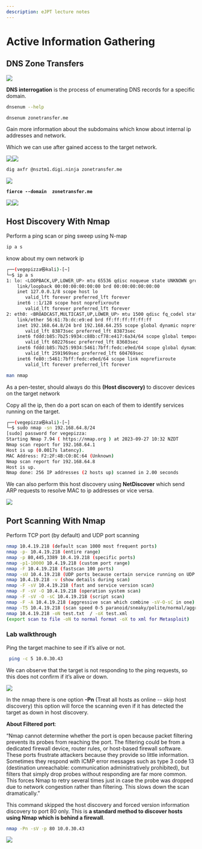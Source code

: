 ```yaml
---
description: eJPT lecture notes
---
```


# Active Information Gathering

## DNS Zone Transfers

![](<.gitbook/assets/image (17).png>)

**DNS interrogation** is the process of enumerating DNS records for a specific domain.

```bash
dnsenum --help
```

```bash
dnsenum zonetransfer.me
```

Gain more information about the subdomains which know about internal ip addresses and network.

Which we can use after gained access to the target network.&#x20;

![](<.gitbook/assets/image (9).png>)![](<.gitbook/assets/image (10).png>)

```bash
dig axfr @nsztm1.digi.ninja zonetransfer.me
```

![](<.gitbook/assets/image (11).png>)

<pre class="language-bash"><code class="lang-bash"><strong>fierce --domain  zonetransfer.me
</strong></code></pre>

![](<.gitbook/assets/image (12).png>)![](<.gitbook/assets/image (13).png>)

## Host Discovery With Nmap

Perform a ping scan or ping sweep using N-map

```bash
ip a s
```

know about my own network ip

```bash
┌──(vegepizza㉿kali)-[~]
└─$ ip a s  
1: lo: <LOOPBACK,UP,LOWER_UP> mtu 65536 qdisc noqueue state UNKNOWN group default qlen 1000
    link/loopback 00:00:00:00:00:00 brd 00:00:00:00:00:00
    inet 127.0.0.1/8 scope host lo
       valid_lft forever preferred_lft forever
    inet6 ::1/128 scope host noprefixroute 
       valid_lft forever preferred_lft forever
2: eth0: <BROADCAST,MULTICAST,UP,LOWER_UP> mtu 1500 qdisc fq_codel state UP group default qlen 1000
    link/ether 56:61:7b:dc:e9:ed brd ff:ff:ff:ff:ff:ff
    inet 192.168.64.8/24 brd 192.168.64.255 scope global dynamic noprefixroute eth0
       valid_lft 83873sec preferred_lft 83873sec
    inet6 fddd:b85:7b25:9934:c88b:cf78:e417:6a34/64 scope global temporary dynamic 
       valid_lft 602276sec preferred_lft 83603sec
    inet6 fddd:b85:7b25:9934:5461:7bff:fedc:e9ed/64 scope global dynamic mngtmpaddr noprefixroute 
       valid_lft 2591969sec preferred_lft 604769sec
    inet6 fe80::5461:7bff:fedc:e9ed/64 scope link noprefixroute 
       valid_lft forever preferred_lft forever
```

```bash
man nmap
```

As a pen-tester, should always do this **(Host discovery)** to discover devices on the target network

Copy all the ip, then do a port scan on each of them to identify services running on the target.

```bash
┌──(vegepizza㉿kali)-[~]
└─$ sudo nmap -sn 192.168.64.8/24
[sudo] password for vegepizza: 
Starting Nmap 7.94 ( https://nmap.org ) at 2023-09-27 10:32 NZDT
Nmap scan report for 192.168.64.1
Host is up (0.0017s latency).
MAC Address: F2:2F:4B:C0:8C:64 (Unknown)
Nmap scan report for 192.168.64.8
Host is up.
Nmap done: 256 IP addresses (2 hosts up) scanned in 2.00 seconds
```

We can also perform this host discovery using **NetDiscover** which send ARP requests to resolve MAC to ip addresses or vice versa.

![](<.gitbook/assets/image (16).png>)

## Port Scanning With Nmap

Perform TCP port (by default) and UDP port scanning

```bash
nmap 10.4.19.218 (default scan 1000 most frequent ports)
nmap -p- 10.4.19.218 (entire range)
nmap -p 80,445,3389 10.4.19.218 (specific ports)
nmap -p1-10000 10.4.19.218 (custom port range)
nmap -F 10.4.19.218 (fastscan 100 ports)
nmap -sU 10.4.19.218 (UDP ports because certain service running on UDP like DNS) 
nmap 10.4.19.218 -v (show details during scan)
nmap -F -sV 10.4.19.218 (fast and service version scan)
nmap -F -sV -O 10.4.19.218 (operation system scan)
nmap -F -sV -O -sC 10.4.19.218 (script scan)
nmap -F -A 10.4.19.218 (aggressive scan which combine -sV-O-sC in one)
nmap -T5 10.4.19.218 (scan speed 0-5 paranoid/sneaky/polite/normal/aggressive/insane)
nmap 10.4.19.218 -oN test.txt  / -oX test.xml
(export scan to file -oN to normal format -oX to xml for Metasploit)
```

### Lab walkthrough

Ping the target machine to see if it’s alive or not.

```bash
 ping -c 5 10.0.30.43
```

We can observe that the target is not responding to the ping requests, so this does not confirm if it’s alive or down.

![](<.gitbook/assets/image (1).png>)

In the nmap there is one option **-Pn** (Treat all hosts as online -- skip host discovery) this option will force the scanning even if it has detected the target as down in host discovery.

**About Filtered port**:&#x20;

“Nmap cannot determine whether the port is open because packet filtering prevents its probes from reaching the port. The filtering could be from a dedicated firewall device, router rules, or host-based firewall software. These ports frustrate attackers because they provide so little information. Sometimes they respond with ICMP error messages such as type 3 code 13 (destination unreachable: communication administratively prohibited), but filters that simply drop probes without responding are far more common. This forces Nmap to retry several times just in case the probe was dropped due to network congestion rather than filtering. This slows down the scan dramatically.”

This command skipped the host discovery and forced version information discovery to port 80 only. This is **a standard method to discover hosts using Nmap which is behind a firewall**.

```bash
nmap -Pn -sV -p 80 10.0.30.43
```

![](<.gitbook/assets/image (2).png>)
